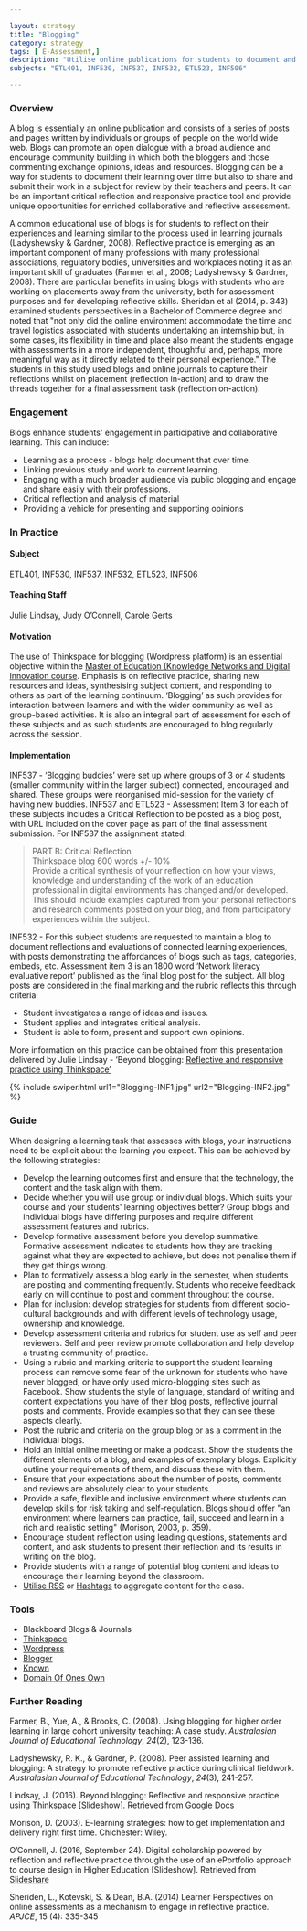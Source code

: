```yaml
---

layout: strategy
title: "Blogging"
category: strategy
tags: [ E-Assessment,]
description: "Utilise online publications for students to document and share their learning"
subjects: "ETL401, INF530, INF537, INF532, ETL523, INF506"

---
```


### Overview

A blog is essentially an online publication and consists of a series of posts and pages written by individuals or groups of people on the world wide web. Blogs can promote an open dialogue with a broad audience and encourage community building in which both the bloggers and those commenting exchange opinions, ideas and resources. Blogging can be a way for students to document their learning over time but also to share and submit their work in a subject for review by their teachers and peers. It can be an important critical reflection and responsive practice tool and provide unique opportunities for enriched collaborative and reflective assessment.

A common educational use of blogs is for students to reflect on their experiences and learning similar to the process used in learning journals (Ladyshewsky & Gardner, 2008). Reflective practice is emerging as an important component of many professions with many professional associations, regulatory bodies, universities and workplaces noting it as an important skill of graduates (Farmer et al., 2008; Ladyshewsky & Gardner, 2008). There are particular benefits in using blogs with students who are working on placements away from the university, both for assessment purposes and for developing reflective skills. Sheridan et al (2014, p. 343) examined students perspectives in a Bachelor of Commerce degree and noted that "not only did the online environment accommodate the time and travel logistics associated with students undertaking an internship but, in some cases, its flexibility in time and place also meant the students engage with assessments in a more independent, thoughtful and, perhaps, more meaningful way as it directly related to their personal experience." The students in this study used blogs and online journals to capture their reflections whilst on placement (reflection in-action) and to draw the threads together for a final assessment task (reflection on-action).

### Engagement

Blogs enhance students' engagement in participative and collaborative learning. This can include:

* Learning as a process - blogs help document that over time.
* Linking previous study and work to current learning.
* Engaging with a much broader audience via public blogging and engage and share easily with their professions.
* Critical reflection and analysis of material
* Providing a vehicle for presenting and supporting opinions

### In Practice

<div class="u-release practice" >
<div class="practice-item">
<div class="practice-content" markdown="1">

#### Subject
ETL401, INF530, INF537, INF532, ETL523, INF506

#### Teaching Staff

Julie Lindsay, Judy O’Connell, Carole Gerts

#### Motivation

The use of Thinkspace for blogging (Wordpress platform) is an essential objective within the [Master of Education (Knowledge Networks and Digital Innovation course](http://csu.edu.au/digital). Emphasis is on reflective practice, sharing new resources and ideas, synthesising subject content, and responding to others as part of the learning continuum. ‘Blogging’ as such provides for interaction between learners and with the wider community as well as group-based activities. It is also an integral part of assessment for each of these subjects and as such students are encouraged to blog regularly across the session.

#### Implementation

INF537 - ‘Blogging buddies’ were set up where groups of 3 or 4 students (smaller community within the larger subject) connected, encouraged and shared. These groups were reorganised mid-session for the variety of having new buddies. INF537 and ETL523 - Assessment Item 3 for each of these subjects includes a Critical Reflection to be posted as a blog post, with URL included on the cover page as part of the final assessment submission. For INF537 the assignment stated:		

>PART B: Critical Reflection					
Thinkspace blog 600 words +/- 10%					
Provide a critical synthesis of your reflection on how your views, knowledge and understanding of the work of an education professional in digital environments has changed and/or developed.
>This should include examples captured from your personal reflections and research comments posted on your blog, and from participatory experiences within the subject.

INF532 - For this subject students are requested to maintain a blog to document reflections and evaluations of connected learning experiences, with posts demonstrating the affordances of blogs such as tags, categories, embeds, etc. Assessment item 3 is an 1800 word ‘Network literacy evaluative report’ published as the final blog post for the subject. All blog posts are considered in the final marking and the rubric reflects this through criteria:

- Student investigates a range of ideas and issues.
- Student applies and integrates critical analysis.
- Student is able to form, present and support own opinions.

More information on this practice can be obtained from this presentation delivered by Julie Lindsay - ‘Beyond blogging: [Reflective and responsive practice using Thinkspace’](https://docs.google.com/presentation/d/1yE6pIZmtxCg2JB3HcbaeXG6loQp8DM8YpVFg10O5LNA/pub?start=false&loop=false&delayms=3000)

{% include swiper.html url1="Blogging-INF1.jpg" url2="Blogging-INF2.jpg" %}

</div>
</div>
</div>

### Guide

When designing a learning task that assesses with blogs, your instructions need to be explicit about the learning you expect. This can be achieved by the following strategies:

* Develop the learning outcomes first and ensure that the technology, the content and the task align with them.
* Decide whether you will use group or individual blogs. Which suits your course and your students' learning objectives better? Group blogs and individual blogs have differing purposes and require different assessment features and rubrics.
* Develop formative assessment before you develop summative. Formative assessment indicates to students how they are tracking against what they are expected to achieve, but does not penalise them if they get things wrong.
* Plan to formatively assess a blog early in the semester, when students are posting and commenting frequently. Students who receive feedback early on will continue to post and comment throughout the course.
* Plan for inclusion: develop strategies for students from different socio-cultural backgrounds and with different levels of technology usage, ownership and knowledge.
* Develop assessment criteria and rubrics for student use as self and peer reviewers. Self and peer review promote collaboration and help develop a trusting community of practice.
* Using a rubric and marking criteria to support the student learning process can remove some fear of the unknown for students who have never blogged, or have only used micro-blogging sites such as Facebook. Show students the style of language, standard of writing and content expectations you have of their blog posts, reflective journal posts and comments. Provide examples so that they can see these aspects clearly.
* Post the rubric and criteria on the group blog or as a comment in the individual blogs.
* Hold an initial online meeting or make a podcast. Show the students the different elements of a blog, and examples of exemplary blogs. Explicitly outline your requirements of them, and discuss these with them.
* Ensure that your expectations about the number of posts, comments and reviews are absolutely clear to your students.
* Provide a safe, flexible and inclusive environment where students can develop skills for risk taking and self-regulation. Blogs should offer "an environment where learners can practice, fail, succeed and learn in a rich and realistic setting" (Morison, 2003, p. 359).
* Encourage student reflection using leading questions, statements and content, and ask students to present their reflection and its results in writing on the blog.
* Provide students with a range of potential blog content and ideas to encourage their learning beyond the classroom.
* [Utilise RSS](https://help.edublogs.org/introduction-to-rss-and-subscribing-using-rss/ ) or [Hashtags](https://en.wikipedia.org/wiki/Hashtag) to aggregate content for the class.

### Tools

- Blackboard Blogs & Journals
- [Thinkspace](http://thinkspace.csu.edu.au)
- [Wordpress](http://wordpress.com)
- [Blogger](https://www.blogger.com/)
- [Known](http://withknown.com)
- [Domain Of Ones Own](https://reclaimhosting.com)

### Further Reading

<div class="apa-ref" markdown="1">

Farmer, B., Yue, A., & Brooks, C. (2008). Using blogging for higher order learning in large cohort university teaching: A case study. *Australasian Journal of Educational Technology*, *24*(2), 123-136.

Ladyshewsky, R. K., & Gardner, P. (2008). Peer assisted learning and blogging: A strategy to promote reflective practice during clinical fieldwork. *Australasian Journal of Educational Technology*, *24*(3), 241-257.

Lindsay, J. (2016). Beyond blogging: Reflective and responsive practice using Thinkspace [Slideshow]. Retrieved from [Google Docs](https://docs.google.com/presentation/d/1yE6pIZmtxCg2JB3HcbaeXG6loQp8DM8YpVFg10O5LNA/pub?start=false&loop=false&delayms=3000)

Morison, D. (2003). E-learning strategies: how to get implementation and delivery right first time. Chichester: Wiley.

O’Connell, J. (2016, September 24). Digital scholarship powered by reflection and reflective practice through the use of an ePortfolio approach to course design in Higher Education [Slideshow]. Retrieved from [Slideshare](http://www.slideshare.net/heyjudeonline/digital-scholarship-powered-by-reflection-and-reflective-practice-through-the-use-of-an-eportfolio-approach-to-course-design-in-higher-education)

Sheriden, L., Kotevski, S. & Dean, B.A. (2014) Learner Perspectives on online assessments as a mechanism to engage in reflective practice. *APJCE*, 15 (4): 335-345

</div>
